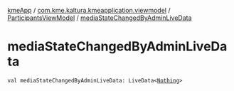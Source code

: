 [kmeApp](../../index.md) / [com.kme.kaltura.kmeapplication.viewmodel](../index.md) / [ParticipantsViewModel](index.md) / [mediaStateChangedByAdminLiveData](./media-state-changed-by-admin-live-data.md)

# mediaStateChangedByAdminLiveData

`val mediaStateChangedByAdminLiveData: LiveData<`[`Nothing`](https://kotlinlang.org/api/latest/jvm/stdlib/kotlin/-nothing/index.html)`>`